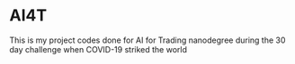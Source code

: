 # AI4T
This is my project codes done for AI for Trading nanodegree during the 30 day challenge when COVID-19 striked the world
  